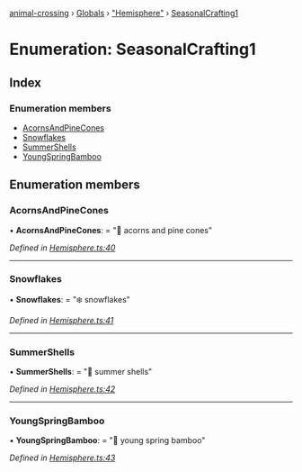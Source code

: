 [animal-crossing](../README.md) › [Globals](../globals.md) › ["Hemisphere"](../modules/_hemisphere_.md) › [SeasonalCrafting1](_hemisphere_.seasonalcrafting1.md)

# Enumeration: SeasonalCrafting1

## Index

### Enumeration members

* [AcornsAndPineCones](_hemisphere_.seasonalcrafting1.md#acornsandpinecones)
* [Snowflakes](_hemisphere_.seasonalcrafting1.md#snowflakes)
* [SummerShells](_hemisphere_.seasonalcrafting1.md#summershells)
* [YoungSpringBamboo](_hemisphere_.seasonalcrafting1.md#youngspringbamboo)

## Enumeration members

###  AcornsAndPineCones

• **AcornsAndPineCones**: = "🌲 acorns and pine cones"

*Defined in [Hemisphere.ts:40](https://github.com/Norviah/animal-crossing/blob/26c21f5/module/types/Hemisphere.ts#L40)*

___

###  Snowflakes

• **Snowflakes**: = "❄️ snowflakes"

*Defined in [Hemisphere.ts:41](https://github.com/Norviah/animal-crossing/blob/26c21f5/module/types/Hemisphere.ts#L41)*

___

###  SummerShells

• **SummerShells**: = "🐚 summer shells"

*Defined in [Hemisphere.ts:42](https://github.com/Norviah/animal-crossing/blob/26c21f5/module/types/Hemisphere.ts#L42)*

___

###  YoungSpringBamboo

• **YoungSpringBamboo**: = "🎋 young spring bamboo"

*Defined in [Hemisphere.ts:43](https://github.com/Norviah/animal-crossing/blob/26c21f5/module/types/Hemisphere.ts#L43)*
